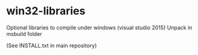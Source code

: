 # win32-libraries
Optional libraries to compile under windows (visual studio 2015)
Unpack in msbuild folder

(See INSTALL.txt in main repository)
